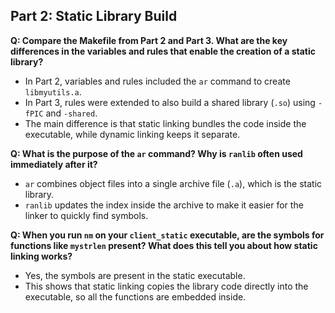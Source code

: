 ## Part 2: Static Library Build
**Q: Compare the Makefile from Part 2 and Part 3. What are the key differences in the variables and rules that enable the creation of a static library?**

- In Part 2, variables and rules included the `ar` command to create `libmyutils.a`.  
- In Part 3, rules were extended to also build a shared library (`.so`) using `-fPIC` and `-shared`.  
- The main difference is that static linking bundles the code inside the executable, while dynamic linking keeps it separate.  

**Q: What is the purpose of the `ar` command? Why is `ranlib` often used immediately after it?**

- `ar` combines object files into a single archive file (`.a`), which is the static library.  
- `ranlib` updates the index inside the archive to make it easier for the linker to quickly find symbols.  

**Q: When you run `nm` on your `client_static` executable, are the symbols for functions like `mystrlen` present? What does this tell you about how static linking works?**

- Yes, the symbols are present in the static executable.  
- This shows that static linking copies the library code directly into the executable, so all the functions are embedded inside.  


